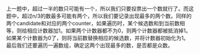 上一题中，超过一半的数只可能有一个，所以我们只要投票出一个数就行了。而这题中，超过n/3的数最多可能有两个，所以我们要记录出现最多的两个数。同样的两个candidate和对应的两个counter，如果遍历时，某个候选数和到当前数相等，则给相应计数器加1。如果两个计数器都不为0，则两个计数器都被抵消掉1。如果某个计数器为0了，则将当前数替换相应的候选数，并将计数器初始化为1。最后我们还要遍历一遍数组，确定这两个出现最多的数，是否都是众数。

